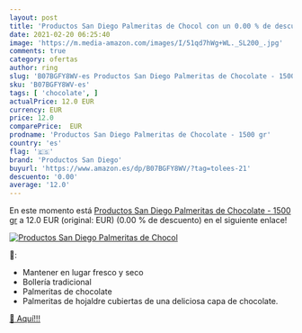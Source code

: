 ```yaml
---
layout: post
title: 'Productos San Diego Palmeritas de Chocol con un 0.00 % de descuento'
date: 2021-02-20 06:25:40
image: 'https://m.media-amazon.com/images/I/51qd7hWg+WL._SL200_.jpg'
comments: true
category: ofertas
author: ring
slug: 'B07BGFY8WV-es Productos San Diego Palmeritas de Chocolate - 1500 gr'
sku: 'B07BGFY8WV-es'
tags: [ 'chocolate', ]
actualPrice: 12.0 EUR
currency: EUR
price: 12.0
comparePrice:  EUR
prodname: 'Productos San Diego Palmeritas de Chocolate - 1500 gr'
country: 'es'
flag: '🇪🇸'
brand: 'Productos San Diego'
buyurl: 'https://www.amazon.es/dp/B07BGFY8WV/?tag=tolees-21'
descuento: '0.00'
average: '12.0'
---
```


En este momento está [Productos San Diego Palmeritas de Chocolate - 1500 gr](https://www.amazon.es/dp/B07BGFY8WV/?tag=tolees-21) a 12.0 EUR (original:  EUR) (0.00 %  de descuento) en el siguiente enlace!

[![Productos San Diego Palmeritas de Chocol](https://m.media-amazon.com/images/I/51qd7hWg+WL._SL200_.jpg)](https://www.amazon.es/dp/B07BGFY8WV/?tag=tolees-21)

🔎:

- Mantener en lugar fresco y seco
- Bollería tradicional
- Palmeritas de chocolate
- Palmeritas de hojaldre cubiertas de una deliciosa capa de chocolate.

[🛒 Aquí!!!](https://www.amazon.es/dp/B07BGFY8WV/?tag=tolees-21)
